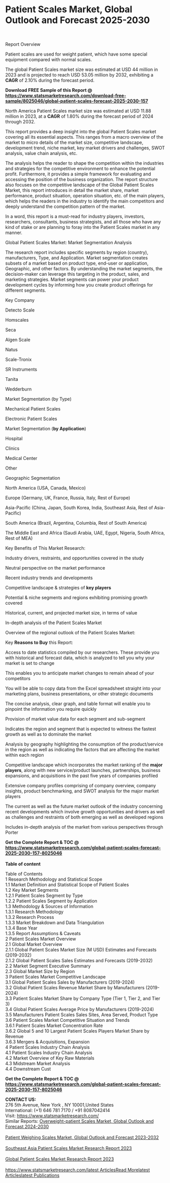 <h1>Patient Scales Market, Global Outlook and Forecast 2025-2030</h1><br/><p>Report Overview</p><p>Patient scales are used for weight patient, which have some special equipment compared with normal scales.</p><p>The global Patient Scales market size was estimated at USD 44 million in 2023 and is projected to reach USD 53.05 million by 2032, exhibiting a <strong>CAGR</strong> of 2.10% during the forecast period.</p><p><strong>Download FREE Sample of this Report @ <a href="https://www.statsmarketresearch.com/download-free-sample/8025046/global-patient-scales-forecast-2025-2030-157">https://www.statsmarketresearch.com/download-free-sample/8025046/global-patient-scales-forecast-2025-2030-157</a></strong></p><p>North America Patient Scales market size was estimated at USD 11.88 million in 2023, at a <strong>CAGR</strong> of 1.80% during the forecast period of 2024 through 2032.</p><p>This report provides a deep insight into the global Patient Scales market covering all its essential aspects. This ranges from a macro overview of the market to micro details of the market size, competitive landscape, development trend, niche market, key market drivers and challenges, SWOT analysis, value chain analysis, etc.</p><p>The analysis helps the reader to shape the competition within the industries and strategies for the competitive environment to enhance the potential profit. Furthermore, it provides a simple framework for evaluating and accessing the position of the business organization. The report structure also focuses on the competitive landscape of the Global Patient Scales Market, this report introduces in detail the market share, market performance, product situation, operation situation, etc. of the main players, which helps the readers in the industry to identify the main competitors and deeply understand the competition pattern of the market.</p><p>In a word, this report is a must-read for industry players, investors, researchers, consultants, business strategists, and all those who have any kind of stake or are planning to foray into the Patient Scales market in any manner.</p><p>Global Patient Scales Market: Market Segmentation Analysis</p><p>The research report includes specific segments by region (country), manufacturers, Type, and Application. Market segmentation creates subsets of a market based on product type, end-user or application, Geographic, and other factors. By understanding the market segments, the decision-maker can leverage this targeting in the product, sales, and marketing strategies. Market segments can power your product development cycles by informing how you create product offerings for different segments.</p><p>Key Company</p><p>Detecto Scale</p><p>Homscales</p><p>Seca</p><p>Algen Scale</p><p>Natus</p><p>Scale-Tronix</p><p>SR Instruments</p><p>Tanita</p><p>Wedderburn</p><p>Market Segmentation (by Type)</p><p>Mechanical Patient Scales</p><p>Electronic Patient Scales</p><p>Market Segmentation (<strong>by Application</strong>)</p><p>Hospital</p><p>Clinics</p><p>Medical Center</p><p>Other</p><p>Geographic Segmentation</p><p>North America (USA, Canada, Mexico)</p><p>Europe (Germany, UK, France, Russia, Italy, Rest of Europe)</p><p>Asia-Pacific (China, Japan, South Korea, India, Southeast Asia, Rest of Asia-Pacific)</p><p>South America (Brazil, Argentina, Columbia, Rest of South America)</p><p>The Middle East and Africa (Saudi Arabia, UAE, Egypt, Nigeria, South Africa, Rest of MEA)</p><p>Key Benefits of This Market Research:</p><p>Industry drivers, restraints, and opportunities covered in the study</p><p>Neutral perspective on the market performance</p><p>Recent industry trends and developments</p><p>Competitive landscape & strategies of <strong>key players</strong></p><p>Potential & niche segments and regions exhibiting promising growth covered</p><p>Historical, current, and projected market size, in terms of value</p><p>In-depth analysis of the Patient Scales Market</p><p>Overview of the regional outlook of the Patient Scales Market:</p><p>Key <strong>Reasons to Buy</strong> this Report:</p><p>Access to date statistics compiled by our researchers. These provide you with historical and forecast data, which is analyzed to tell you why your market is set to change</p><p>This enables you to anticipate market changes to remain ahead of your competitors</p><p>You will be able to copy data from the Excel spreadsheet straight into your marketing plans, business presentations, or other strategic documents</p><p>The concise analysis, clear graph, and table format will enable you to pinpoint the information you require quickly</p><p>Provision of market value data for each segment and sub-segment</p><p>Indicates the region and segment that is expected to witness the fastest growth as well as to dominate the market</p><p>Analysis by geography highlighting the consumption of the product/service in the region as well as indicating the factors that are affecting the market within each region</p><p>Competitive landscape which incorporates the market ranking of the <strong>major players</strong>, along with new service/product launches, partnerships, business expansions, and acquisitions in the past five years of companies profiled</p><p>Extensive company profiles comprising of company overview, company insights, product benchmarking, and SWOT analysis for the major market players</p><p>The current as well as the future market outlook of the industry concerning recent developments which involve growth opportunities and drivers as well as challenges and restraints of both emerging as well as developed regions</p><p>Includes in-depth analysis of the market from various perspectives through Porter</p><div><b>Get the Complete Report & TOC @ <a href="https://www.statsmarketresearch.com/global-patient-scales-forecast-2025-2030-157-8025046">https://www.statsmarketresearch.com/global-patient-scales-forecast-2025-2030-157-8025046</a></b></div><br><b>Table of content</b><p>Table of Contents<br />1 Research Methodology and Statistical Scope<br />1.1 Market Definition and Statistical Scope of Patient Scales<br />1.2 Key Market Segments<br />1.2.1 Patient Scales Segment by Type<br />1.2.2 Patient Scales Segment by Application<br />1.3 Methodology & Sources of Information<br />1.3.1 Research Methodology<br />1.3.2 Research Process<br />1.3.3 Market Breakdown and Data Triangulation<br />1.3.4 Base Year<br />1.3.5 Report Assumptions & Caveats<br />2 Patient Scales Market Overview<br />2.1 Global Market Overview<br />2.1.1 Global Patient Scales Market Size (M USD) Estimates and Forecasts (2019-2032)<br />2.1.2 Global Patient Scales Sales Estimates and Forecasts (2019-2032)<br />2.2 Market Segment Executive Summary<br />2.3 Global Market Size by Region<br />3 Patient Scales Market Competitive Landscape<br />3.1 Global Patient Scales Sales by Manufacturers (2019-2024)<br />3.2 Global Patient Scales Revenue Market Share by Manufacturers (2019-2024)<br />3.3 Patient Scales Market Share by Company Type (Tier 1, Tier 2, and Tier 3)<br />3.4 Global Patient Scales Average Price by Manufacturers (2019-2024)<br />3.5 Manufacturers Patient Scales Sales Sites, Area Served, Product Type<br />3.6 Patient Scales Market Competitive Situation and Trends<br />3.6.1 Patient Scales Market Concentration Rate<br />3.6.2 Global 5 and 10 Largest Patient Scales Players Market Share by Revenue<br />3.6.3 Mergers & Acquisitions, Expansion<br />4 Patient Scales Industry Chain Analysis<br />4.1 Patient Scales Industry Chain Analysis<br />4.2 Market Overview of Key Raw Materials<br />4.3 Midstream Market Analysis<br />4.4 Downstream Cust<br><div><b>Get the Complete Report & TOC @ <a href="https://www.statsmarketresearch.com/global-patient-scales-forecast-2025-2030-157-8025046">https://www.statsmarketresearch.com/global-patient-scales-forecast-2025-2030-157-8025046</a></b></div></p> <b>CONTACT US:</b><br>276 5th Avenue, New York , NY 10001,United States<br>International: (+1) 646 781 7170 / +91 8087042414<br>Visit: <a href="https://www.statsmarketresearch.com/">https://www.statsmarketresearch.com/</a><br>Similar Reports: <a href="https://www.statsmarketresearch.com/global-patient-scales-forecast-2025-2030-157-8025046">Overweight-patient Scales Market, Global Outlook and Forecast 2024-2030</a><br/><br/><a href="https://www.statsmarketresearch.com/global-patient-scales-forecast-2025-2030-157-8025046">Patient Weighing Scales Market, Global Outlook and Forecast 2023-2032</a><br/><br/><a href="https://www.statsmarketresearch.com/global-patient-scales-forecast-2025-2030-157-8025046">Southeast Asia Patient Scales Market Research Report 2023</a><br/><br/><a href="https://www.statsmarketresearch.com/global-patient-scales-forecast-2025-2030-157-8025046">Global Patient Scales Market Research Report 2023</a><br/><br/><a href="https://gyeongbokgung.com">https://www.statsmarketresearch.com/</a><a href="https://hallyeomaritime.com">latest Articles</a><a href="https://jingwansa.com">Read More</a><a href=https://nguoiviet.jp/">latest Articles</a><a href="https://www.intelmarketresearch.com/">latest Publications</a>